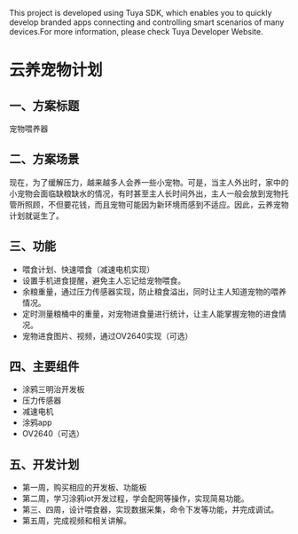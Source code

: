 This project is developed using Tuya SDK, which enables you to quickly develop branded apps connecting and controlling smart scenarios of many devices.For more information, please check Tuya Developer Website.
# 云养宠物计划
## 一、方案标题
宠物喂养器
## 二、方案场景
现在，为了缓解压力，越来越多人会养一些小宠物。可是，当主人外出时，家中的小宠物会面临缺粮缺水的情况，有时甚至主人长时间外出，主人一般会放到宠物托管所照顾，不但要花钱，而且宠物可能因为新环境而感到不适应。因此，云养宠物计划就诞生了。
## 三、功能
 - 喂食计划、快速喂食（减速电机实现）
 - 设置手机进食提醒，避免主人忘记给宠物喂食。
 - 余粮重量，通过压力传感器实现，防止粮食溢出，同时让主人知道宠物的喂养情况。
 - 定时测量粮桶中的重量，对宠物进食量进行统计，让主人能掌握宠物的进食情况。
 - 宠物进食图片、视频，通过OV2640实现（可选）
## 四、主要组件
 - 涂鸦三明治开发板
 - 压力传感器
 - 减速电机
 - 涂鸦app
 - OV2640（可选）
## 五、开发计划
 - 第一周，购买相应的开发板、功能板
 - 第二周，学习涂鸦iot开发过程，学会配网等操作，实现简易功能。
 - 第三、四周，设计喂食器，实现数据采集，命令下发等功能，并完成调试。
 - 第五周，完成视频和相关讲解。
